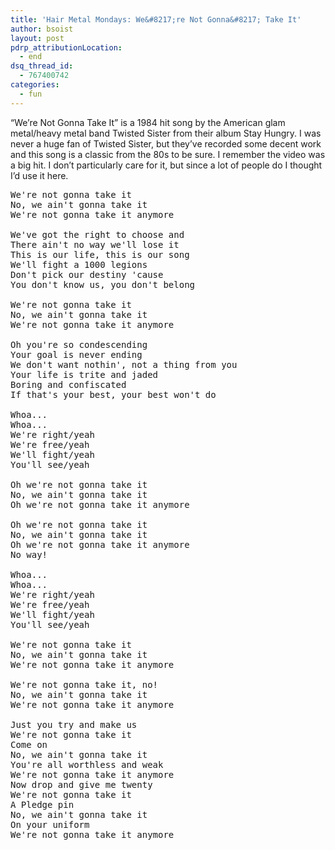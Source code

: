 ```yaml
---
title: 'Hair Metal Mondays: We&#8217;re Not Gonna&#8217; Take It'
author: bsoist
layout: post
pdrp_attributionLocation:
  - end
dsq_thread_id:
  - 767400742
categories:
  - fun
---
```

&#8220;We&#8217;re Not Gonna Take It&#8221; is a 1984 hit song by the American glam metal/heavy metal band Twisted Sister from their album Stay Hungry. I was never a huge fan of Twisted Sister, but they&#8217;ve recorded some decent work and this song is a classic from the 80s to be sure. I remember the video was a big hit. I don&#8217;t particularly care for it, but since a lot of people do I thought I&#8217;d use it here.

<div>
</div>

<pre>We're not gonna take it
No, we ain't gonna take it
We're not gonna take it anymore

We've got the right to choose and
There ain't no way we'll lose it
This is our life, this is our song
We'll fight a 1000 legions
Don't pick our destiny 'cause
You don't know us, you don't belong

We're not gonna take it
No, we ain't gonna take it
We're not gonna take it anymore

Oh you're so condescending
Your goal is never ending
We don't want nothin', not a thing from you
Your life is trite and jaded
Boring and confiscated
If that's your best, your best won't do

Whoa...
Whoa...
We're right/yeah
We're free/yeah
We'll fight/yeah
You'll see/yeah

Oh we're not gonna take it
No, we ain't gonna take it
Oh we're not gonna take it anymore

Oh we're not gonna take it
No, we ain't gonna take it
Oh we're not gonna take it anymore
No way!

Whoa...
Whoa...
We're right/yeah
We're free/yeah
We'll fight/yeah
You'll see/yeah

We're not gonna take it
No, we ain't gonna take it
We're not gonna take it anymore

We're not gonna take it, no!
No, we ain't gonna take it
We're not gonna take it anymore

Just you try and make us
We're not gonna take it
Come on
No, we ain't gonna take it
You're all worthless and weak
We're not gonna take it anymore
Now drop and give me twenty
We're not gonna take it
A Pledge pin
No, we ain't gonna take it
On your uniform
We're not gonna take it anymore
</pre>

